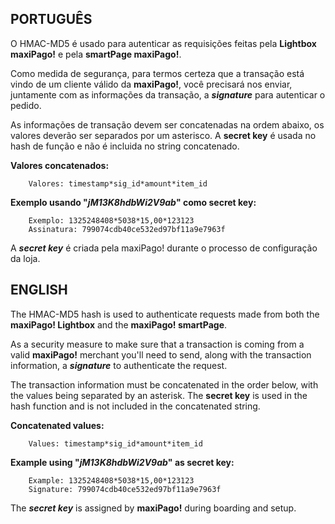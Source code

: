 ## PORTUGUÊS ##

O HMAC-MD5 é usado para autenticar as requisições feitas pela **Lightbox maxiPago!** e pela **smartPage maxiPago!**.

Como medida de segurança, para termos certeza que a transação está vindo de um cliente válido da **maxiPago!**, você precisará nos enviar, juntamente com as informações da transação, a **_signature_** para autenticar o pedido.

As informações de transação devem ser concatenadas na ordem abaixo, os valores deverão ser separados por um asterisco. A **secret key** é usada no hash de função e não é incluida no string concatenado.

**Valores concatenados:**

		Valores: timestamp*sig_id*amount*item_id

**Exemplo usando "_jM13K8hdbWi2V9ab_" como secret key:**

		Exemplo: 1325248408*5038*15,00*123123
		Assinatura: 799074cdb40ce532ed97bf11a9e7963f


A **_secret key_** é criada pela maxiPago! durante o processo de configuração da loja.

## ENGLISH ##

The HMAC-MD5 hash is used to authenticate requests made from both the **maxiPago! Lightbox** and the **maxiPago! smartPage**.

As a security measure to make sure that a transaction is coming from a valid **maxiPago!** merchant you'll need to send, along with the transaction information, a **_signature_** to authenticate the request.

The transaction information must be concatenated in the order below, with the values being separated by an asterisk. The **secret key** is used in the hash function and is not included in the concatenated string.

**Concatenated values:**

		Values: timestamp*sig_id*amount*item_id

**Example using "_jM13K8hdbWi2V9ab_" as secret key:**

		Example: 1325248408*5038*15,00*123123
		Signature: 799074cdb40ce532ed97bf11a9e7963f


The **_secret key_** is assigned by **maxiPago!** during boarding and setup.
